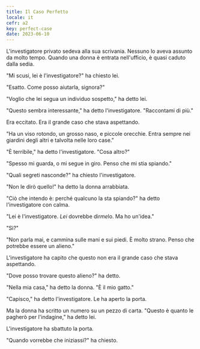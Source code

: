 ```yaml
---
title: Il Caso Perfetto
locale: it
cefr: a2
key: perfect-case
date: 2023-06-10
---
```


L'investigatore privato sedeva alla sua scrivania. Nessuno lo aveva assunto da molto tempo. Quando una donna è entrata nell'ufficio, è quasi caduto dalla sedia.

"Mi scusi, lei è l'investigatore?" ha chiesto lei.

"Esatto. Come posso aiutarla, signora?"

"Voglio che lei segua un individuo sospetto," ha detto lei.

"Questo sembra interessante," ha detto l'investigatore. "Raccontami di più."

Era eccitato. Era il grande caso che stava aspettando.

"Ha un viso rotondo, un grosso naso, e piccole orecchie. Entra sempre nei giardini degli altri e talvolta nelle loro case."

"È terribile," ha detto l'investigatore. "Cosa altro?"

"Spesso mi guarda, o mi segue in giro. Penso che mi stia spiando."

"Quali segreti nasconde?" ha chiesto l'investigatore.

"Non le dirò quello!" ha detto la donna arrabbiata.

"Ciò che intendo è: perché qualcuno la sta spiando?" ha detto l'investigatore con calma.

"Lei è l'investigatore. *Lei* dovrebbe dir*me*lo. Ma ho un'idea."

"Sì?"

"Non parla mai, e cammina sulle mani e sui piedi. È molto strano. Penso che potrebbe essere un alieno."

L'investigatore ha capito che questo non era il grande caso che stava aspettando.

"Dove posso trovare questo alieno?" ha detto.

"Nella mia casa," ha detto la donna. "È il mio gatto."

"Capisco," ha detto l'investigatore. Le ha aperto la porta.

Ma la donna ha scritto un numero su un pezzo di carta. "Questo è quanto le pagherò per l'indagine," ha detto lei.

L'investigatore ha sbattuto la porta.

"Quando vorrebbe che iniziassi?" ha chiesto.
